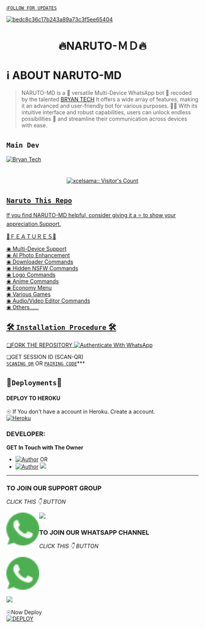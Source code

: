  [`ℹ️FOLLOW FOR UPDATES`](https://github.com/Bryanlover1) 
</p>
<a href="https://ibb.co/MBvWDD2"><img src="https://telegra.ph/file/062ace096a270a9b42047.jpg" alt="bedc8c36c17b243a89a73c3f5ee65404" border="0"></a>
<h1 align="center">  🔥NARUTO-ＭＤ🔥
</p>
  
#  ℹ️ ABOUT NARUTO-MD
 >NARUTO-MD is a 🌟 versatile Multi-Device WhatsApp bot 🤖 recoded by the talented [BRYAN TECH](https://github.com/Bryanlover1) It offers a wide array of features, making it an advanced and user-friendly bot for various purposes. 🎉📱 With its intuitive interface and robust capabilities, users can unlock endless possibilities 🚀 and streamline their communication across devices with ease.

## `Main Dev` 
<a href="https://github.com/Bryanlover1"><img src="https://telegra.ph/file/60d7acb8c8ab3ddfb8ab6.jpg" width="250" height="250" alt="Bryan Tech"/></a>

  
# </a>
   <a aria-label="NARUTO-MD-V1 is free to use" href="https://whatsapp.com/channel/0029VacpEdXIt5rqKLB9nC1L" target="_blank">
 <p align="center"><img src="https://profile-counter.glitch.me/{Bryanlover1}/count.svg" alt="xcelsama:: Visitor's Count" /></p>



## `Naruto This Repo`
If you find NARUTO-MD helpful, consider giving it a ⭐ to show your appreciation,Support.



📡ＦＥＡＴＵＲＥＳ📡


◉ Multi-Device Support  
◉ AI Photo Enhancement  
◉ Downloader Commands  
◉ Hidden NSFW Commands  
◉ Logo Commands  
◉ Anime Commands  
◉ Economy Menu  
◉ Various Games  
◉ Audio/Video Editor Commands                   
◉ Others...... 

## 🛠️ `Installation Procedure` 🛠


❏FORK THE REPOSITORY 
  <a href="https://github.com/Bryanlover1/Naruto-MD-V1/fork" target="_blank">
  <img src="https://img.shields.io/badge/FORK Naruto-yellow?style=for-the-badge&logo=render" alt="Authenticate With WhatsApp" width="170" height="34">
</a>

❏GET SESSION ID 
(SCAN-QR)           
 [`SCANING QR`](https://chemms-3143941ace82.herokuapp.com/)
 OR [`PAIRING CODE`](https://chemms-3143941ace82.herokuapp.com/)***


## 👻`Deployments`👻
#### DEPLOY TO HEROKU 

☉ If You don't have a account in Heroku. Create a account.
    <br>
<a href='https://signup.heroku.com/' target="_blank"><img alt='Heroku' src='https://img.shields.io/badge/-Create-red?style=for-the-badge&logo=heroku&logoColor=white'/></a>

### DEVELOPER:
**GET In Touch with The Owner**
- <a href="https://instagram.com/bryan_lover1"><img title="Author" src="https://img.shields.io/badge/ON INSTAGRAM-black?style=for-the-badge&logo=Instagram"></a>
OR 
- <a href="https://wa.me/233263176982"><img title="Author" src="https://img.shields.io/badge/ON WHATSAPP-black?style=for-the-badge&logo=WhatsApp"></a>
<a><img src='https://i.imgur.com/LyHic3i.gif'/></a>

***

### TO JOIN OUR SUPPORT GROUP 


*CLICK THIS 👇 BUTTON* <p align="centre">
  <a href="https://chat.whatsapp.com/IH4xWuVTGpf7ibfzC3h6LM">
    <img align="left" alt="SIEGRIN | Whastapp" width="86px" src="https://raw.githubusercontent.com/PikaBotz/My_Personal_Space/main/Images/AnyaBot_pics/Anya_v2/Whatsapp.svg" />

   
   <a><img src='https://i.imgur.com/LyHic3i.gif'/></a>

### TO JOIN OUR WHATSAPP CHANNEL 

*CLICK THIS 👇 BUTTON* <p align="centre">
  <a href="https://whatsapp.com/channel/0029VaTbb3p84Om9LRX1jg0P">
   <img align="centre" alt="SIEGRIN | Whastapp" width="86px" src="https://raw.githubusercontent.com/PikaBotz/My_Personal_Space/main/Images/AnyaBot_pics/Anya_v2/Whatsapp.svg" />

   
 <a><img src='https://i.imgur.com/LyHic3i.gif'/></a>


☉Now Deploy
    <br>
<a href='https://dashboard.heroku.com/new?template=https://github.com/Bryanlover1/Naruto-MD-V1' target="_blank"><img alt='DEPLOY' src='https://img.shields.io/badge/-DEPLOY-red?style=for-the-badge&logo=heroku&logoColor=white'/></a>

